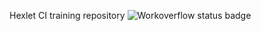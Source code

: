 Hexlet CI training repository
![Workoverflow status badge](https://github.com/pyataevma/hexlet-my-first-workflow/actions/workflows/hello.yml/badge.svg)
